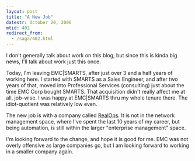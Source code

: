 ```yaml
---
layout: post
title: "A New Job"
datestr: October 20, 2006
mtid: 402
redirect_from:
  - /saga/402.html
---
```


I don't generally talk about work on this blog, but since this is kinda big news, I'll talk about work just this once.

Today, I'm leaving EMC|SMARTS, after just over 3 and a half years of working here.  I started with SMARTS as a Sales Engineer, and after two years of that, moved into Professional Services (consulting) just about the time EMC Corp bought SMARTS.  That acquisition didn't really affect me at all, job-wise.  I was happy at EMC|SMARTS thru my whole tenure there.  The idiot-quotient was relatively low even.

The new job is with a company called <a href="http://www.realops.com" title="RealOps Inc">RealOps</a>.  It is not in the network management space, where I've spent the last 10 years of my career, but being automation, is still within the larger "enterprise management" space.

I'm looking forward to the change, and hope it is good for me.  EMC was not overly offensive as large companies go, but I am looking forward to working in a smaller company again.

